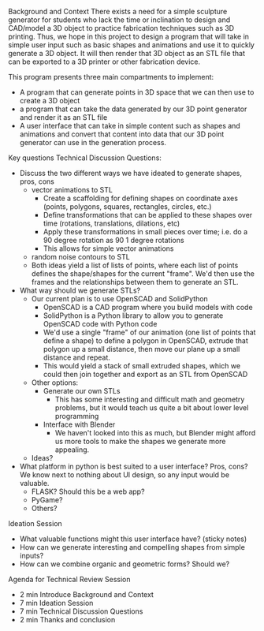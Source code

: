 Background and Context
There exists a need for a simple sculpture generator for students who lack the time or inclination to design and CAD/model a 3D object to practice fabrication techniques such as 3D printing.  Thus, we hope in this project to design a program that will take in simple user input such as basic shapes and animations and use it to quickly generate a 3D object.  It will then render that 3D object as an STL file that can be exported to a 3D printer or other fabrication device.  

This program presents three main compartments to implement: 
- A program that can generate points in 3D space that we can then use to create a 3D object
- a program that can take the data generated by our 3D point generator and render it as an STL file
- A user interface that can take in simple content such as shapes and animations and convert that content into data that our 3D point generator can use in the generation process.

Key questions
Technical Discussion Questions:
- Discuss the two different ways we have ideated to generate shapes, pros, cons
    - vector animations to STL
        - Create a scaffolding for defining shapes on coordinate axes (points, polygons, squares, rectangles, circles, etc.)
        - Define transformations that can be applied to these shapes over time (rotations, translations, dilations, etc)
        - Apply these transformations in small pieces over time; i.e. do a 90 degree rotation as 90 1 degree rotations
        - This allows for simple vector animations
    - random noise contours to STL
    - Both ideas yield a list of lists of points, where each list of points defines the shape/shapes for the current "frame". We'd then use the frames and the relationships between them to generate an STL.
- What way should we generate STLs?
    - Our current plan is to use OpenSCAD and SolidPython
        - OpenSCAD is a CAD program where you build models with code
        - SolidPython is a Python library to allow you to generate OpenSCAD code with Python code
        - We'd use a single "frame" of our animation (one list of points that define a shape) to define a polygon in OpenSCAD, extrude that polygon up a small distance, then move our plane up a small distance and repeat.
        - This would yield a stack of small extruded shapes, which we could then join together and export as an STL from OpenSCAD
    - Other options:
        - Generate our own STLs
            - This has some interesting and difficult math and geometry problems, but it would teach us quite a bit about lower level programming
        - Interface with Blender
            - We haven't looked into this as much, but Blender might afford us more tools to make the shapes we generate more appealing.
    - Ideas?
- What platform in python is best suited to a user interface? Pros, cons? We know next to nothing about UI design, so any input would be valuable.
    - FLASK? Should this be a web app?
    - PyGame?
    - Others?
    
Ideation Session
- What valuable functions might this user interface have? (sticky notes)
- How can we generate interesting and compelling shapes from simple inputs?
- How can we combine organic and geometric forms? Should we?

Agenda for Technical Review Session
- 2 min Introduce Background and Context
- 7 min Ideation Session
- 7 min Technical Discussion Questions
- 2 min Thanks and conclusion